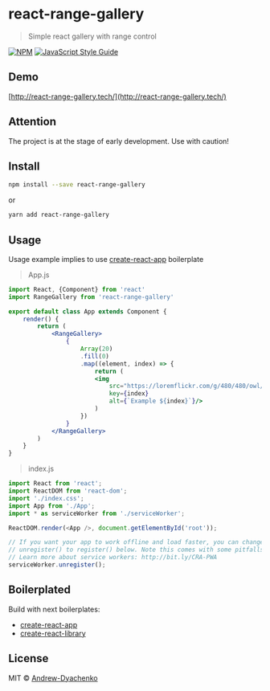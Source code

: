 # react-range-gallery

> Simple react gallery with range control

[![NPM](https://img.shields.io/npm/v/react-range-gallery.svg)](https://www.npmjs.com/package/react-range-gallery) [![JavaScript Style Guide](https://img.shields.io/badge/code_style-standard-brightgreen.svg)](https://standardjs.com)

## Demo
[http://react-range-gallery.tech/](http://react-range-gallery.tech/)

## Attention
The project is at the stage of early development. Use with caution!

## Install

```bash
npm install --save react-range-gallery
```

or

```bash
yarn add react-range-gallery
```

## Usage
Usage example implies to use [create-react-app](https://facebook.github.io/create-react-app/) boilerplate
> App.js
```jsx
import React, {Component} from 'react'
import RangeGallery from 'react-range-gallery'

export default class App extends Component {
    render() {
        return (
            <RangeGallery>
                {
                    Array(20)
                    .fill(0)
                    .map((element, index) => {
                        return (
                        <img
                            src="https://loremflickr.com/g/480/480/owl/all"
                            key={index}
                            alt={`Example ${index}`}/>
                        )
                    })
                }
            </RangeGallery>
        )
    }
}
```

>index.js
```js
import React from 'react';
import ReactDOM from 'react-dom';
import './index.css';
import App from './App';
import * as serviceWorker from './serviceWorker';

ReactDOM.render(<App />, document.getElementById('root'));

// If you want your app to work offline and load faster, you can change
// unregister() to register() below. Note this comes with some pitfalls.
// Learn more about service workers: http://bit.ly/CRA-PWA
serviceWorker.unregister();
```

## Boilerplated
Build with next boilerplates:
- [create-react-app](https://facebook.github.io/create-react-app/)
- [create-react-library](https://github.com/transitive-bullshit/create-react-library)

## License

MIT © [Andrew-Dyachenko](https://github.com/Andrew-Dyachenko)
